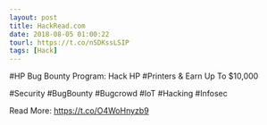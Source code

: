 ```yaml
---
layout: post
title: HackRead.com
date: 2018-08-05 01:00:22
tourl: https://t.co/n5DKssLSIP
tags: [Hack]
---
```

#HP Bug Bounty Program: Hack HP #Printers &amp; Earn Up To $10,000

#Security #BugBounty #Bugcrowd #IoT #Hacking #Infosec

Read More: https://t.co/O4WoHnyzb9